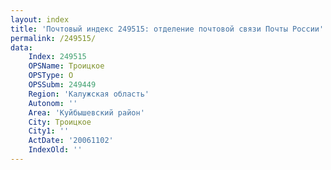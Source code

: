 ```yaml
---
layout: index
title: 'Почтовый индекс 249515: отделение почтовой связи Почты России'
permalink: /249515/
data:
    Index: 249515
    OPSName: Троицкое
    OPSType: О
    OPSSubm: 249449
    Region: 'Калужская область'
    Autonom: ''
    Area: 'Куйбышевский район'
    City: Троицкое
    City1: ''
    ActDate: '20061102'
    IndexOld: ''
---
```

